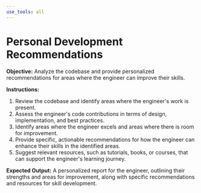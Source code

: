 ```yaml
---
use_tools: all
---
```

# Personal Development Recommendations

**Objective:** Analyze the codebase and provide personalized recommendations for areas where the engineer can improve their skills.

**Instructions:**
1. Review the codebase and identify areas where the engineer's work is present.
2. Assess the engineer's code contributions in terms of design, implementation, and best practices.
3. Identify areas where the engineer excels and areas where there is room for improvement.
4. Provide specific, actionable recommendations for how the engineer can enhance their skills in the identified areas.
5. Suggest relevant resources, such as tutorials, books, or courses, that can support the engineer's learning journey.

**Expected Output:** A personalized report for the engineer, outlining their strengths and areas for improvement, along with specific recommendations and resources for skill development.
